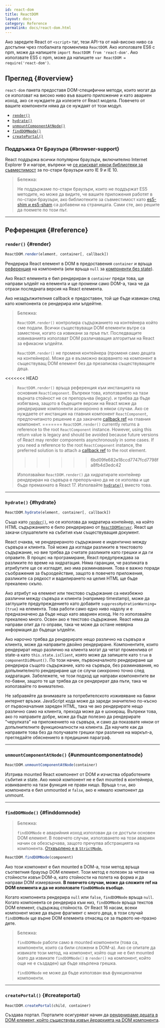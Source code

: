 ```yaml
---
id: react-dom
title: ReactDOM
layout: docs
category: Reference
permalink: docs/react-dom.html
---
```


Ако заредите React от `<script>` таг, тези API-та от най-високо ниво са достъпни чрез глобалната променлива `ReactDOM`. Ако използвате ES6 с npm, може да напишете `import ReactDOM from 'react-dom'`. Ако използвате ES5 с npm, може да напишете `var ReactDOM = require('react-dom')`.

## Преглед {#overview}

`react-dom` пакета предоставя DOM-специфични методи, които могат да се използват на високо ниво във вашето приложение и като авариен изход, ако се нуждаете да излезете от React модела. Повечето от вашите компоненти няма да се нуждаят от този модул.

- [`render()`](#render)
- [`hydrate()`](#hydrate)
- [`unmountComponentAtNode()`](#unmountcomponentatnode)
- [`findDOMNode()`](#finddomnode)
- [`createPortal()`](#createportal)

### Поддръжка От Браузъра {#browser-support}

React поддържа всички популярни браузъри, включително Internet Explorer 9 и нагоре, въпреки че [се изискват някои библиотеки за съвместимост](/docs/javascript-environment-requirements.html) за по-стари браузъри като IE 9 и IE 10.

> Бележка:
>
> Не поддържаме по-стари браузъри, които не поддържат ES5 методите, но може да видите, че вашите приложения работят в по-стари браузъри, ако библиотеките за съвместимост като [es5-shim и es5-sham](https://github.com/es-shims/es5-shim) са добавени на страницата. Сами сте, ако решите да поемете по този път.

* * *

## Референция {#reference}

### `render()` {#render}

```javascript
ReactDOM.render(element, container[, callback])
```

Рендерира React елемент в DOM в предоставения `container` и връща [референция](/docs/more-about-refs.html) на компонента (или връща `null` за [компоненти без state](/docs/components-and-props.html#function-and-class-components)).

Aко React елемента е бил рендериран в `container` преди това, ще направи ъпдейт на елемента и ще промени само DOM-а, така че да отрази последната версия на React елемента.

Ако незадължителния callback е предоставен, той ще бъде извикан след като компонента се рендерира или ъпдейтне.

> Бележка:
>
> `ReactDOM.render()` контролира съдържанието на контейнера който сме подали. Всички съществуващи DOM елементи вътре са заместени, когато са извикани за пръв път. Последващите извикванията използват DОМ различаващия алгоритъм на React за ефикасни ъпдейти.
>
> `ReactDOM.render()` не променя контейнера (променя само децата на контейнера). Може да е възможно вкарването на компонент в съществуващ DOM елемент без да презаписва съществуващите деца.
>
<<<<<<< HEAD
> `ReactDOM.render()` връща референция към инстанцията на основния `ReactComponent`. Въпреки това, използването на тази върната стойност не се препоръчва (legacy).
>  и трябва да бъде избягвана, защото в бъдещите версии на React може да рендерираме компоненти асинхронно в някои случаи. Ако се нуждаете от инстанция на главния компонент `ReactComponent`, предпочитаното решение е да закачите
> [callback ref](/docs/more-about-refs.html#the-ref-callback-attribute) на главния компонент.
=======
> `ReactDOM.render()` currently returns a reference to the root `ReactComponent` instance. However, using this return value is legacy
> and should be avoided because future versions of React may render components asynchronously in some cases. If you need a reference to the root `ReactComponent` instance, the preferred solution is to attach a
> [callback ref](/docs/refs-and-the-dom.html#callback-refs) to the root element.
>>>>>>> 6bd09fe682e18ccd7747fcd7798fa8fb4d3edc42
>
> Използвайки `ReactDOM.render()` да хидратирате контейнер рендериран на сървъра е препоръчано да не се изполва и ще бъде премахнато в React 17. Изполвайте [`hydrate()`](#hydrate) вместо това.

* * *

### `hydrate()` {#hydrate}

```javascript
ReactDOM.hydrate(element, container[, callback])
```

Също като [`render()`](#render), но се използва да хидратира контейнер, на който HTML съдържанието е било рендерирано от [`ReactDOMServer`](/docs/react-dom-server.html). React ще закачи слушателите на събития към съществуващия документ.

React очаква, че рендерираното съдържание е индентично между сървъра и клиента. Той може да изглади разликите в текстовото съдържание, но вие трябва да считате разликите като грешки и да ги оправите. В процес на програмиране, React предупреждава за разликите по време на хидратация. Няма гаранции, че разликата в атрибутите ще се изгладят, ако има разминавания. Това е важно поради съображения за бързодействие, защото в повечето приложения, разликите са рядкост и вадилирането на целия HTML ще бъде прекалено скъпо.

Ако атрибут на елемент или текстово съдържание са неизбежно различни между сървъра и клиента (например timestamp), може да заглушите предупреждението като добавите `suppressHydrationWarning={true}` на елемента. Това работи само едно ниво надолу и е предназначено да бъде нещо като авариен изход. Не го използвайте прекалено много. Освен ако е текстово съдържание. React няма да направи опит да го оправи, така че може да остане невярна информация до бъдещи ъпдейти.

Ако нарочно трябва да рендерирате нещо различно на сървъра и клиента, може да направите двойно рендериране. Компонентите, които рендерират нещо различно на клиента могат да четат променлива от state-a като `this.state.isClient`, която може да запишете като `true` в `componentDidMount()`. По този начин, първоначалното рендериране ще рендерира същото съдържание, като на сървъра, без разминавания, но допълнителното рендериране ще се случи синхронно точно след хидратация. Забележете, че този подход ще направи компонентите ви по-бавни, защото те ще трябва да се рендерират два пъти, така че използвайте го внимателно.

Не забравяйте да внимавате за потребителското изживяване на бавни интернет връзки. JavaScript кода може да зареди значително по-късно от първоначалния зареден HTML, така че ако рендерирате нещо различно само на клиента, прехода може да е шокиращ. Въпреки това, ако го направите добре, може да бъде полезно да рендерирате "черупката" на приложението на сървъра, и само да показвате някои от допълнителните функционалности на клиента. Да научите как да направите това без да получавате грешки при различия на маркъп-а, прегледайте обяснението в предишния параграф.

* * *

### `unmountComponentAtNode()` {#unmountcomponentatnode}

```javascript
ReactDOM.unmountComponentAtNode(container)
```

Изтрива mounted React компонент от DOM и изчиства обработените събития и state. Ако никой компонент не е бил mounted в контейнера, извикването на тази функция не прави нищо. Връща `true`, ако компонента е бил unmounted и `false`, ако е нямало компонент да unmount.

* * *

### `findDOMNode()` {#finddomnode}

> Бележка:
>
> `findDOMNode` е аварийния изход използван да се достъпи основен DOM елемент. В повечето случаи, използването на този авариен начин се обезсърчава, защото пречупва абстракцията на компонента. [Отхвърлено е в `StrictMode`.](/docs/strict-mode.html#warning-about-deprecated-finddomnode-usage)

```javascript
ReactDOM.findDOMNode(component)
```
Ако този компонент е бил mounted в DOM-a, този метод връща съответния браузър DOM елемент. Този метод е полезен за четене на стойности извън DOM-a, като стойности на полета на форма и да направи DOM измервания. **В повечето случаи, може да сложите ref на DOM елемента и да не използвате `findDOMNode` въобще.**

Когато компонента рендерира `null` или `false`, `findDOMNode` връща `null`. Когато компонента се рендерира към низ, `findDOMNode` връща текстов DOM елемент, съдържащ стойноста. От React 16 насам, всеки компонент може да върне фрагмент с много деца, в този случай `findDOMNode` ще върне DOM елемента отнасящ се за първото не-празно дете.

> Бележка:
>
> `findDOMNode` работи само в mounted компоненти (това са, компоненти, които са били сложени в DOM-а). Ако се опитате да извикате този метод, на компонент, който още не е бил mounted (като да извикате `findDOMNode()` в `render()` на компонент, който още не е създаден) ще бъде хвърлена грешка.
>
> `findDOMNode` не може да бъде използван във функционални компоненти.

* * *

### `createPortal()` {#createportal}

```javascript
ReactDOM.createPortal(child, container)
```

Създава портал. Порталите осигуряват начин да [ренденираме децата в DОМ елемент, който съществува извън йерархията на DOM компонента](/docs/portals.html).
